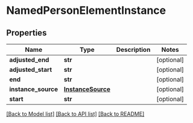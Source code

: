 # NamedPersonElementInstance

## Properties
Name | Type | Description | Notes
------------ | ------------- | ------------- | -------------
**adjusted_end** | **str** |  | [optional] 
**adjusted_start** | **str** |  | [optional] 
**end** | **str** |  | [optional] 
**instance_source** | [**InstanceSource**](InstanceSource.md) |  | [optional] 
**start** | **str** |  | [optional] 

[[Back to Model list]](../README.md#documentation-for-models) [[Back to API list]](../README.md#documentation-for-api-endpoints) [[Back to README]](../README.md)


